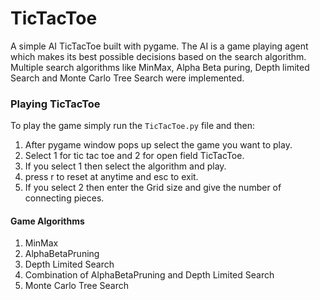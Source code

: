 # TicTacToe
A simple AI TicTacToe built with pygame.
The AI is a game playing agent which makes its best possible decisions based on the search algorithm.
Multiple search algorithms like MinMax, Alpha Beta puring, Depth limited Search and Monte Carlo Tree Search were implemented.

### Playing TicTacToe
To play the game simply run the <code>TicTacToe.py</code> file and then: 
1) After pygame window pops up select the game you want to play.
2) Select 1 for tic tac toe and 2 for open field TicTacToe.
3) If you select 1 then select the algorithm and play.
4) press r to reset at anytime and esc to exit.
5) If you select 2 then enter the Grid size and give the number of
   connecting pieces.
   
#### Game Algorithms
1) MinMax
2) AlphaBetaPruning
3) Depth Limited Search
4) Combination of AlphaBetaPruning and Depth Limited Search
5) Monte Carlo Tree Search
